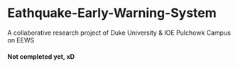 # Eathquake-Early-Warning-System
A collaborative research project of Duke University &amp; IOE Pulchowk Campus on EEWS

#### Not completed yet, xD
